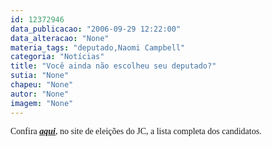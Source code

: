 ```yaml
---
id: 12372946
data_publicacao: "2006-09-29 12:22:00"
data_alteracao: "None"
materia_tags: "deputado,Naomi Campbell"
categoria: "Notícias"
title: "Você ainda não escolheu seu deputado?"
sutia: "None"
chapeu: "None"
autor: "None"
imagem: "None"
---
```

<p><P><FONT face=Verdana>Confira <STRONG><EM><A href=\"https://jc3.uol.com.br/especiais/eleicoes2006/2006/07/11/not_38.php\" target=_blank>aqui</A></EM></STRONG>, no site de eleições do JC, a lista completa dos candidatos.</FONT></P> </p>
